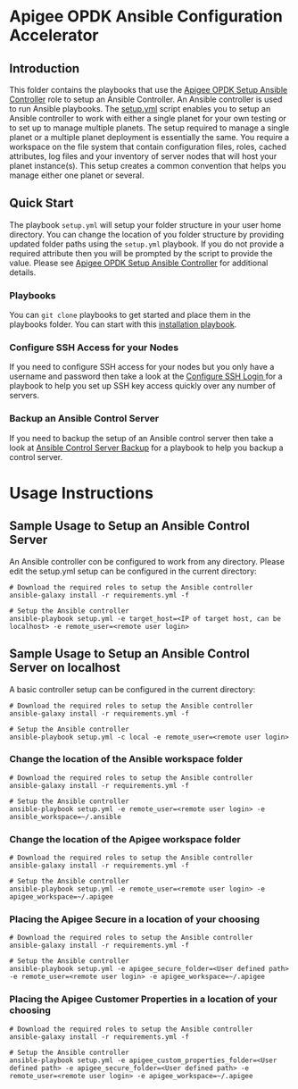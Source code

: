 # Apigee OPDK Ansible Configuration Accelerator

## Introduction
This folder contains the playbooks that use the [Apigee OPDK Setup Ansible Controller](https://github.com/carlosfrias/apigee-opdk-setup-ansible-controller) 
role to setup an Ansible Controller. An Ansible controller is used to run Ansible playbooks. The
[setup.yml](setup.yml) script enables you to setup an Ansible controller to work with either a single
planet for your own testing or to set up to manage multiple planets. The setup required to manage a
single planet or a multiple planet deployment is essentially the same. You require a workspace on the
file system that contain configuration files, roles, cached attributes, log files and your inventory 
of server nodes that will host your planet instance(s). This setup creates a common convention that 
helps you manage either one planet or several.  

## Quick Start
The playbook `setup.yml` will setup your folder structure in your user home directory. You can change
the location of you folder structure by providing updated folder paths using the `setup.yml` playbook. 
If you do not provide a required attribute then you will be prompted by the script to provide the 
value. Please see 
[Apigee OPDK Setup Ansible Controller](https://github.com/carlosfrias/apigee-opdk-setup-ansible-controller) 
for additional details.

### Playbooks
You can `git clone` playbooks to get started and place them in the playbooks folder. You can start 
with this [installation playbook](https://github.com/carlosfrias/apigee-opdk-playbook-installation-single-region).

### Configure SSH Access for your Nodes
If you need to configure SSH access for your nodes but you only have a username and password then take
a look at the [Configure SSH Login ](https://github.com/carlosfrias/apigee-opdk-playbook-setup-ansible/tree/master/configure-ssh-login)
for a playbook to help you set up SSH key access quickly over any number of servers. 

### Backup an Ansible Control Server
If you need to backup the setup of an Ansible control server then take a look at 
[Ansible Control Server Backup](https://github.com/carlosfrias/apigee-opdk-playbook-setup-ansible/tree/master/backup-ansible-controller)
for a playbook to help you backup a control server.

# Usage Instructions

## Sample Usage to Setup an Ansible Control Server 

An Ansible controller con be configured to work from any directory. Please edit the setup.yml setup can be configured in the current directory: 

    # Download the required roles to setup the Ansible controller
    ansible-galaxy install -r requirements.yml -f
    
    # Setup the Ansible controller
    ansible-playbook setup.yml -e target_host=<IP of target host, can be localhost> -e remote_user=<remote user login>

## Sample Usage to Setup an Ansible Control Server on localhost

A basic controller setup can be configured in the current directory: 

    # Download the required roles to setup the Ansible controller
    ansible-galaxy install -r requirements.yml -f
    
    # Setup the Ansible controller
    ansible-playbook setup.yml -c local -e remote_user=<remote user login>

### Change the location of the Ansible workspace folder
   
    # Download the required roles to setup the Ansible controller
    ansible-galaxy install -r requirements.yml -f
    
    # Setup the Ansible controller
    ansible-playbook setup.yml -e remote_user=<remote user login> -e ansible_workspace=~/.ansible
    
### Change the location of the Apigee workspace folder
   
    # Download the required roles to setup the Ansible controller
    ansible-galaxy install -r requirements.yml -f
    
    # Setup the Ansible controller
    ansible-playbook setup.yml -e remote_user=<remote user login> -e apigee_workspace=~/.apigee
    
### Placing the Apigee Secure in a location of your choosing
   
    # Download the required roles to setup the Ansible controller
    ansible-galaxy install -r requirements.yml -f
    
    # Setup the Ansible controller
    ansible-playbook setup.yml -e apigee_secure_folder=<User defined path> -e remote_user=<remote user login> -e apigee_workspace=~/.apigee
    
### Placing the Apigee Customer Properties in a location of your choosing
   
    # Download the required roles to setup the Ansible controller
    ansible-galaxy install -r requirements.yml -f
    
    # Setup the Ansible controller
    ansible-playbook setup.yml -e apigee_custom_properties_folder=<User defined path> -e apigee_secure_folder=<User defined path> -e remote_user=<remote user login> -e apigee_workspace=~/.apigee
    